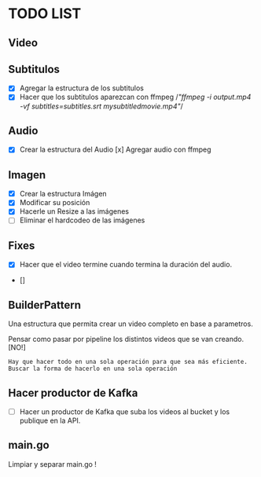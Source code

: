 # TODO LIST

## Video

## Subtitulos

- [x] Agregar la estructura de los subtitulos
- [x] Hacer que los subtitulos aparezcan con ffmpeg
        /*"ffmpeg -i output.mp4 -vf subtitles=subtitles.srt mysubtitledmovie.mp4"*/	

## Audio

- [x] Crear la estructura del Audio
    [x] Agregar audio con ffmpeg

## Imagen

- [x] Crear la estructura Imágen
- [x] Modificar su posición
- [x] Hacerle un Resize a las imágenes
- [ ] Eliminar el hardcodeo de las imágenes

## Fixes

- [x] Hacer que el video termine cuando termina la duración del audio. 
- [] 

## BuilderPattern 

Una estructura que permita crear un video completo en base a parametros.

Pensar como pasar por pipeline los distintos videos que se van creando. [NO!]

    Hay que hacer todo en una sola operación para que sea más eficiente. Buscar la forma de hacerlo en una sola operación

## Hacer productor de Kafka

- [ ] Hacer un productor de Kafka que suba los videos al bucket y los publique en la API.

## main.go

Limpiar y separar main.go !
